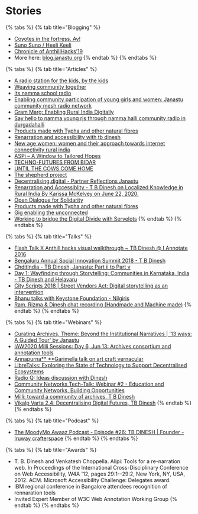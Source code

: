 # Stories

{% tabs %}
{% tab title="Blogging" %}
* [Coyotes in the fortress. Ay!](https://medium.com/@tbdinesh/coyotes-in-the-fortress-ay-a3e6a6f9983e)
* [Suno Suno / Heeli Keeli](https://storymaps.arcgis.com/stories/feb2631eb3ea489eb019ffb8282396f6)
* [Chronicle of AnthillHacks’19](https://themanikantan.medium.com/anthill-hacks19-87369b19b59c)&#x20;
* More here: [blog.janastu.org](https://blog.janastu.org)
{% endtab %}
{% endtabs %}

{% tabs %}
{% tab title="Articles" %}
* [A radio station for the kids, by the kids](https://www.newindianexpress.com/thesundaystandard/2018/nov/18/a-radio-station-for-the-kids-by-the-kids-1899792.html)
* [Weaving community together](https://www.genderit.org/feminist-talk/weaving-community-together-grassroots-tech)
* [Its namma school radio](https://www.prajavani.net/educationcareer/education/its-nam-school-radio-665055.html)
* [Enabling community participation of young girls and women: Janastu community mesh radio network](https://www.apc.org/en/blog/enabling-community-participation-young-girls-and-women-janastu-community-mesh-radio-network)
* [Gram Marg: Enabling Rural India Digitally](http://sarbanibelur.blogspot.com)
* [Say hello to namma young rjs through namma halli community radio in durgadahalli](https://www.edexlive.com/people/2019/sep/25/say-hello-to-namma-young-rjs-through-namma-halli-community-radio-in-durgadahalli-8375.html)
* [Products made with Typha and other natural fibres](http://biometrust.blogspot.com/2018/05/products-made-with-typha-and-other.html)
* [Renarration and accessibility with tb dinesh](https://www.digital-democracy.org/blog/renarration-and-accessibility-with-t-b-dinesh/)
* [New age women: women and their approach towards internet connectivity rural india](https://www.genderit.org/articles/new-age-women-women-and-their-approach-towards-internet-connectivity-rural-india)
* [ASPi – A Window to Tailored Hopes](https://www.devalt.org/newsletter/feb21/of\_2.htm)
* [TECHNO-FUTURES FROM BIDAR](https://one.compost.digital/fertile-technofutures-from-bidar/)
* [UNTIL THE COWS COME HOME](https://one.compost.digital/until-the-cows-come-home/)
* [The shepherd project](https://theshepherdproject.tumblr.com)
* [Decentralising.digital - Partner Reflections Janastu](https://www.decentralising.digital/2021/06/25/partner-reflections-janastu/)
* [Renarration and Accessiblity - T B Dinesh on Localized Knowledge in Rural India By Karissa McKelvey on June 22, 2020.](https://www.digital-democracy.org/blog/renarration-and-accessibility-with-t-b-dinesh/)
* [Open Dialogue for Solidarity](http://www.perspectives.devalt.org/2020/10/05/open-dialogue-for-solidarity/)
* [Products made with Typha and other natural fibres](http://biometrust.blogspot.com/2018/05/products-made-with-typha-and-other.html)
* [Gig enabling the unconnected](https://www.itu.int/net4/ITU-D/CDS/REG4COVID/Display.asp?ID=54284)
* [Working to bridge the Digital Divide with Servelots](https://48percent.org/working-to-bridge-the-digital-divide-with-servelots/)
{% endtab %}
{% endtabs %}

{% tabs %}
{% tab title="Talks" %}
* [Flash Talk X Anthill hacks visual walkthrough \~ TB Dinesh @ I Annotate 2016](https://www.youtube.com/watch?v=sm77MP4KV2A)
* [Bengaluru Annual Social Innovation Summit 2018 - T B Dinesh](https://www.youtube.com/watch?v=iqE7o8LgD6Q)
* [ChditIndia - TB Dinesh, Janastu: Part ii to Part v](https://www.youtube.com/channel/UCFnWT3XWxKiNc7cZUjhDYBw)
* [Day 1: Wayfinding through Storytelling; Communities in Karnataka, India - TB Dinesh and Helavaru](https://www.youtube.com/watch?v=Pm\_D9JW0xWU)
* [City Scripts 2018 | Street Vendors Act: Digital storytelling as an intervention](https://www.youtube.com/watch?v=xMQYuDlUzQU)
* [Bhanu talks with Keystone Foundation - Nilgiris](https://www.dropbox.com/s/apxyz0eyomhh3of/Bhanu%20talks%20with%20Keystone%20Foundation%20-%20Nilgiris.mp3?dl=0)
* [Ram, Rizma & Dinesh chat recording (Handmade and Machine made)](https://www.dropbox.com/s/skhhnsl29zhu4oq/rizma\_ram\_2021\_08\_30\_09\_27\_06.mp3?dl=0)
{% endtab %}
{% endtabs %}

{% tabs %}
{% tab title="Webinars" %}
* [Curating Archives, Theme: Beyond the Institutional Narratives | '13 ways: A Guided Tour' by Janastu](https://www.youtube.com/watch?v=aSJvVds7FdA)
* [IAW2020 Milli Sessions: Day 6, Jun 13: Archives consortium and annotation tools](https://www.youtube.com/watch?v=Ou4smCzjnck)
* [Annapurna** **Garimella talk on art craft vernacular](https://files.janastu.org/apps/files/?dir=/Janastu%20Webinar/Annapurna\_Garimella\_talk\_art\_craft\_vernacular\&fileid=11948)
* [LibreTalks: Exploring the State of Technology to Support Decentralised Ecosystems](https://www.youtube.com/watch?v=ashEPIZ7PVw)
* [Radio Q: Ideas discussion with Dinesh](https://classmeet.chiguru.tech/playback/presentation/2.0/playback.html?meetingId=3520b760e5b1f6d8369fa5ac8a57c98592af963f-1598247779002)
* [Community Networks Tech-Talk: Webinar #2 - Education and Community Networks, Building Opportunities](https://communitynetworks.group/t/education-and-community-networks-building-opportunities/557)
* [Milli: toward a community of archives, T B Dinesh](https://youtu.be/he5d4erB9wA?t=1695)
* [Vikalp Varta 2.4: Decentralising Digital Futures, TB Dinesh](https://www.youtube.com/watch?v=TZ6v-14191w)
{% endtab %}
{% endtabs %}

{% tabs %}
{% tab title="Podcast" %}
* [The MoodyMo Awaaz Podcast - Episode #26: TB DINESH | Founder - Iruway crafterspace](https://www.buzzsprout.com/1107020/8201103-episode-26-tb-dinesh-founder-iruway-crafterspace)
{% endtab %}
{% endtabs %}

{% tabs %}
{% tab title="Awards" %}
* T. B. Dinesh and Venkatesh Choppella. Alipi: Tools for a re-narration web. In Proceedings of the International Cross-Disciplinary Conference on Web Accessibility, W4A '12, pages 29:1--29:2, New York, NY, USA, 2012. ACM. Microsoft Accessibility Challenge: Delegates award.
* IBM regional conference in Bangalore attendees recognition of rennaration tools
* Invited Expert Member of W3C Web Annotation Working Group
{% endtab %}
{% endtabs %}
